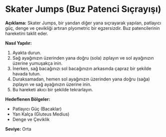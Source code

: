 # Skater Jumps (Buz Patenci Sıçrayışı)

**Açıklama:**
Skater Jumps, bir yandan diğer yana sıçrayarak yapılan, patlayıcı güç, denge ve çevikliği artıran plyometric bir egzersizdir. Buz patencilerinin hareketini taklit eder.

**Nasıl Yapılır:**
1.  Ayakta durun.
2.  Sağ ayağınızın üzerinden yana doğru (sola) zıplayın ve sol ayağınızın üzerine yumuşakça inin.
3.  İnerken, sağ bacağınızı sol bacağınızın arkasında çapraz bir şekilde havada tutun.
4.  Duraksamadan, hemen sol ayağınızın üzerinden yana doğru (sağa) zıplayın ve sağ ayağınızın üzerine inin.
5.  Bu hareketi akıcı bir şekilde tekrarlayın.

**Hedeflenen Bölgeler:**
* Patlayıcı Güç (Bacaklar)
* Yan Kalça (Gluteus Medius)
* Denge ve Çeviklik

**Seviye:** Orta